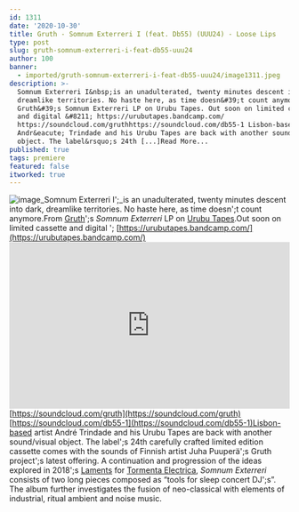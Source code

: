 ```yaml
---
id: 1311
date: '2020-10-30'
title: Gruth - Somnum Exterreri I (feat. Db55) (UUU24) - Loose Lips
type: post
slug: gruth-somnum-exterreri-i-feat-db55-uuu24
author: 100
banner:
  - imported/gruth-somnum-exterreri-i-feat-db55-uuu24/image1311.jpeg
description: >-
  Somnum Exterreri I&nbsp;is an unadulterated, twenty minutes descent into dark,
  dreamlike territories. No haste here, as time doesn&#39;t count anymore. From
  Gruth&#39;s Somnum Exterreri LP on Urubu Tapes. Out soon on limited cassette
  and digital &#8211; https://urubutapes.bandcamp.com/
  https://soundcloud.com/gruthhttps://soundcloud.com/db55-1 Lisbon-based artist
  Andr&eacute; Trindade and his Urubu Tapes are back with another sound/visual
  object. The label&rsquo;s 24th [...]Read More...
published: true
tags: premiere
featured: false
itworked: true
---
```

![image](../imported/gruth-somnum-exterreri-i-feat-db55-uuu24/image1311.jpeg)_Somnum Exterreri I';_is an unadulterated, twenty minutes descent into dark, dreamlike territories. No haste here, as time doesn';t count anymore.From [Gruth](https://gruth.bandcamp.com/)';s _Somnum Exterreri_ LP on [Urubu Tapes](https://urubutapes.bandcamp.com/).Out soon on limited cassette and digital '; [https://urubutapes.bandcamp.com/](https://urubutapes.bandcamp.com/)<iframe width='100%' height='300' scrolling='no' frameborder='no' allow='autoplay' src='https://w.soundcloud.com/player/?url=https%3A//api.soundcloud.com/tracks/920431393&color=%23ff5500&auto_play=false&hide_related=false&show_comments=true&show_user=true&show_reposts=false&show_teaser=true'></iframe>[https://soundcloud.com/gruth](https://soundcloud.com/gruth)  
[https://soundcloud.com/db55-1](https://soundcloud.com/db55-1)Lisbon-based artist André Trindade and his Urubu Tapes are back with another sound/visual object. The label';s 24th carefully crafted limited edition cassette comes with the sounds of Finnish artist Juha Puuperä';s Gruth project';s latest offering. A continuation and progression of the ideas explored in 2018';s [Laments](https://gruth.bandcamp.com/album/laments) for [Tormenta Electrica](https://tormentaelectrica.bandcamp.com/), _Somnum Exterreri_ consists of two long pieces composed as “tools for sleep concert DJ';s”. The album further investigates the fusion of neo-classical with elements of industrial, ritual ambient and noise music.